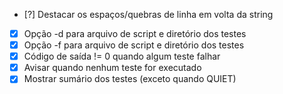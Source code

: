 -   [?] Destacar os espaços/quebras de linha em volta da string
-   [x] Opção -d para arquivo de script e diretório dos testes
-   [x] Opção -f para arquivo de script e diretório dos testes
-   [x] Código de saída != 0 quando algum teste falhar
-   [x] Avisar quando nenhum teste for executado
-   [x] Mostrar sumário dos testes (exceto quando QUIET)
